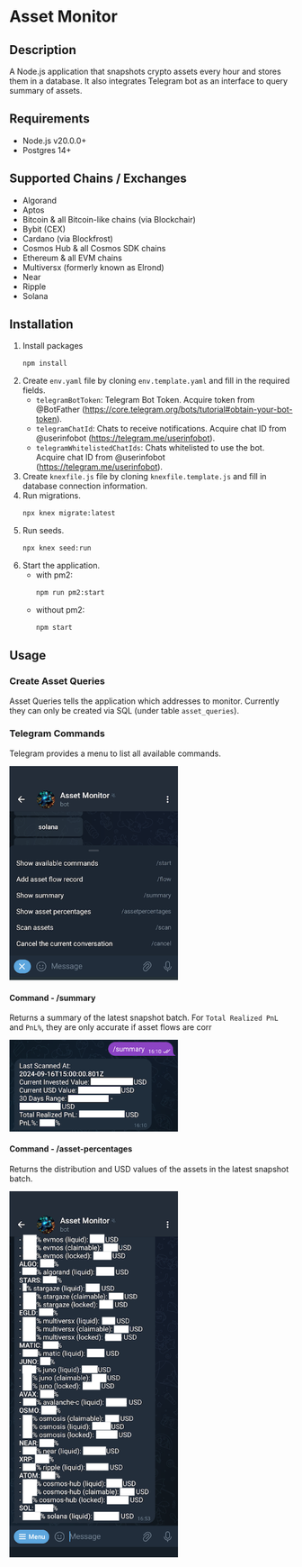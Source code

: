 # Asset Monitor

## Description
A Node.js application that snapshots crypto assets every hour and stores them in a database. It also integrates Telegram bot as an interface to query summary of assets.

## Requirements
- Node.js v20.0.0+
- Postgres 14+

## Supported Chains / Exchanges
- Algorand
- Aptos
- Bitcoin & all Bitcoin-like chains (via Blockchair)
- Bybit (CEX)
- Cardano (via Blockfrost)
- Cosmos Hub & all Cosmos SDK chains
- Ethereum & all EVM chains
- Multiversx (formerly known as Elrond)
- Near
- Ripple
- Solana

## Installation
1. Install packages
	```bash
	npm install
	```
2. Create `env.yaml` file by cloning `env.template.yaml` and fill in the required fields.
	- `telegramBotToken`: Telegram Bot Token. Acquire token from @BotFather (https://core.telegram.org/bots/tutorial#obtain-your-bot-token).
	- `telegramChatId`: Chats to receive notifications. Acquire chat ID from @userinfobot (https://telegram.me/userinfobot).
	- `telegramWhitelistedChatIds`: Chats whitelisted to use the bot. Acquire chat ID from @userinfobot (https://telegram.me/userinfobot).
3. Create `knexfile.js` file by cloning `knexfile.template.js` and fill in database connection information.
4. Run migrations.
	```bash
	npx knex migrate:latest
	```
5. Run seeds.
	```bash
	npx knex seed:run
	```
6. Start the application.
	- with pm2:
		```bash
		npm run pm2:start
		```
	- without pm2:
		```bash
		npm start
		```

## Usage
### Create Asset Queries
Asset Queries tells the application which addresses to monitor. Currently they can only be created via SQL (under table `asset_queries`).
### Telegram Commands
Telegram provides a menu to list all available commands.

<img src="./doc/imgs/command-menu.png" alt="Command Menu" width="300"/>

#### Command - /summary
Returns a summary of the latest snapshot batch.
For `Total Realized PnL` and `PnL%`, they are only accurate if asset flows are corr

<img src="./doc/imgs/summary.png" alt="Summary" width="300"/>

#### Command - /asset-percentages
Returns the distribution and USD values of the assets in the latest snapshot batch.

<img src="./doc/imgs/asset-percentages.png" alt="Asset Percentages" width="300"/>